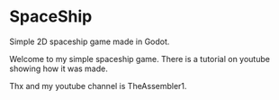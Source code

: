 # SpaceShip
Simple 2D spaceship game made in Godot.

Welcome to my simple spaceship game. There is a tutorial on youtube showing how it was made.

Thx and my youtube channel is TheAssembler1.
